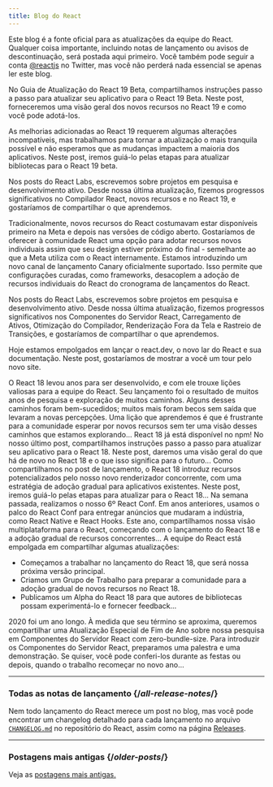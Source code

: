 ```yaml
---
title: Blog do React
---
```


<Intro>

Este blog é a fonte oficial para as atualizações da equipe do React. Qualquer coisa importante, incluindo notas de lançamento ou avisos de descontinuação, será postada aqui primeiro. Você também pode seguir a conta [@reactjs](https://twitter.com/reactjs) no Twitter, mas você não perderá nada essencial se apenas ler este blog.

</Intro>

<div className="sm:-mx-5 flex flex-col gap-5 mt-12">

<BlogCard title="React 19 Beta " date="25 de abril de 2024" url="/blog/2024/04/25/react-19">

No Guia de Atualização do React 19 Beta, compartilhamos instruções passo a passo para atualizar seu aplicativo para o React 19 Beta. Neste post, forneceremos uma visão geral dos novos recursos no React 19 e como você pode adotá-los.

</BlogCard>

<BlogCard title="Guia de Atualização do React 19 Beta" date="25 de abril de 2024" url="/blog/2024/04/25/react-19-upgrade-guide">

As melhorias adicionadas ao React 19 requerem algumas alterações incompatíveis, mas trabalhamos para tornar a atualização o mais tranquila possível e não esperamos que as mudanças impactem a maioria dos aplicativos. Neste post, iremos guiá-lo pelas etapas para atualizar bibliotecas para o React 19 beta.

</BlogCard>

<BlogCard title="React Labs: No que estivemos trabalhando – Fevereiro de 2024" date="15 de fevereiro de 2024" url="/blog/2024/02/15/react-labs-what-we-have-been-working-on-february-2024">

Nos posts do React Labs, escrevemos sobre projetos em pesquisa e desenvolvimento ativo. Desde nossa última atualização, fizemos progressos significativos no Compilador React, novos recursos e no React 19, e gostaríamos de compartilhar o que aprendemos.

</BlogCard>

<BlogCard title="React Canaries: Lançamento Incremental de Recursos Fora da Meta" date="3 de maio de 2023" url="/blog/2023/05/03/react-canaries">

Tradicionalmente, novos recursos do React costumavam estar disponíveis primeiro na Meta e depois nas versões de código aberto. Gostaríamos de oferecer à comunidade React uma opção para adotar recursos novos individuais assim que seu design estiver próximo do final - semelhante ao que a Meta utiliza com o React internamente. Estamos introduzindo um novo canal de lançamento Canary oficialmente suportado. Isso permite que configurações curadas, como frameworks, desacoplem a adoção de recursos individuais do React do cronograma de lançamentos do React.

</BlogCard>

<BlogCard title="React Labs: No que estivemos trabalhando – Março de 2023" date="22 de março de 2023" url="/blog/2023/03/22/react-labs-what-we-have-been-working-on-march-2023">

Nos posts do React Labs, escrevemos sobre projetos em pesquisa e desenvolvimento ativo. Desde nossa última atualização, fizemos progressos significativos nos Componentes do Servidor React, Carregamento de Ativos, Otimização do Compilador, Renderização Fora da Tela e Rastreio de Transições, e gostaríamos de compartilhar o que aprendemos.

</BlogCard>

<BlogCard title="Apresentando react.dev" date="16 de março de 2023" url="/blog/2023/03/16/introducing-react-dev">

Hoje estamos empolgados em lançar o react.dev, o novo lar do React e sua documentação. Neste post, gostaríamos de mostrar a você um tour pelo novo site.

</BlogCard>

<BlogCard title="React Labs: No que estivemos trabalhando – Junho de 2022" date="15 de junho de 2022" url="/blog/2022/06/15/react-labs-what-we-have-been-working-on-june-2022">
O React 18 levou anos para ser desenvolvido, e com ele trouxe lições valiosas para a equipe do React. Seu lançamento foi o resultado de muitos anos de pesquisa e exploração de muitos caminhos. Alguns desses caminhos foram bem-sucedidos; muitos mais foram becos sem saída que levaram a novas percepções. Uma lição que aprendemos é que é frustrante para a comunidade esperar por novos recursos sem ter uma visão desses caminhos que estamos explorando...
</BlogCard>

<BlogCard title="React v18.0" date="29 de março de 2022" url="/blog/2022/03/29/react-v18">
React 18 já está disponível no npm! No nosso último post, compartilhamos instruções passo a passo para atualizar seu aplicativo para o React 18. Neste post, daremos uma visão geral do que há de novo no React 18 e o que isso significa para o futuro...
</BlogCard>

<BlogCard title="Como Atualizar para o React 18" date="8 de março de 2022" url="/blog/2022/03/08/react-18-upgrade-guide">
Como compartilhamos no post de lançamento, o React 18 introduz recursos potencializados pelo nosso novo renderizador concorrente, com uma estratégia de adoção gradual para aplicativos existentes. Neste post, iremos guiá-lo pelas etapas para atualizar para o React 18...
</BlogCard>

<BlogCard title="Resumo do React Conf 2021" date="17 de dezembro de 2021" url="/blog/2021/12/17/react-conf-2021-recap">
Na semana passada, realizamos o nosso 6º React Conf. Em anos anteriores, usamos o palco do React Conf para entregar anúncios que mudaram a indústria, como React Native e React Hooks. Este ano, compartilhamos nossa visão multiplataforma para o React, começando com o lançamento do React 18 e a adoção gradual de recursos concorrentes...
</BlogCard>

<BlogCard title="O Plano para o React 18" date="8 de junho de 2021" url="/blog/2021/06/08/the-plan-for-react-18">
A equipe do React está empolgada em compartilhar algumas atualizações:

- Começamos a trabalhar no lançamento do React 18, que será nossa próxima versão principal.
- Criamos um Grupo de Trabalho para preparar a comunidade para a adoção gradual de novos recursos no React 18.
- Publicamos um Alpha do React 18 para que autores de bibliotecas possam experimentá-lo e fornecer feedback...
</BlogCard>

<BlogCard title="Apresentando Componentes do Servidor React com Zero-Bundle-Size" date="21 de dezembro de 2020" url="/blog/2020/12/21/data-fetching-with-react-server-components">
2020 foi um ano longo. À medida que seu término se aproxima, queremos compartilhar uma Atualização Especial de Fim de Ano sobre nossa pesquisa em Componentes do Servidor React com zero-bundle-size. Para introduzir os Componentes do Servidor React, preparamos uma palestra e uma demonstração. Se quiser, você pode conferi-los durante as festas ou depois, quando o trabalho recomeçar no novo ano...
</BlogCard>

</div>

---

### Todas as notas de lançamento {/*all-release-notes*/}

Nem todo lançamento do React merece um post no blog, mas você pode encontrar um changelog detalhado para cada lançamento no arquivo [`CHANGELOG.md`](https://github.com/facebook/react/blob/main/CHANGELOG.md) no repositório do React, assim como na página [Releases](https://github.com/facebook/react/releases).

---

### Postagens mais antigas {/*older-posts*/}

Veja as [postagens mais antigas.](https://reactjs.org/blog/all.html)

<div className="h-12"></div>